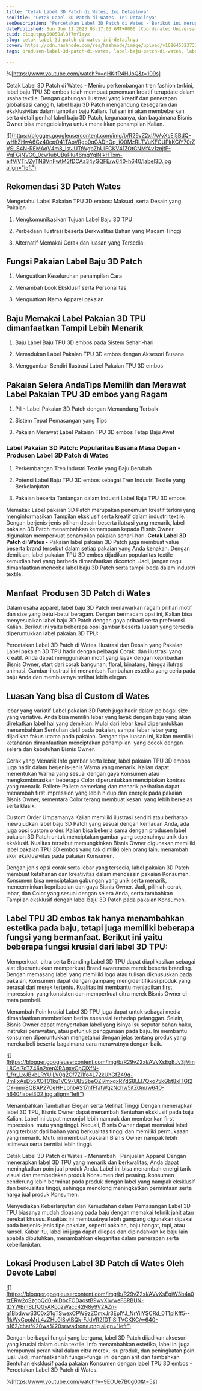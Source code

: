 ```yaml
---
title: "Cetak Label 3D Patch di Wates, Ini Detailnya"
seoTitle: "Cetak Label 3D Patch di Wates, Ini Detailnya"
seoDescription: "Percetakan Label 3D Patch di Wates - Berikut ini merupakan Rekomendasi secara informatif yang @Devote.labels bahas suatu Jasa Cetak Label 3D Patch"
datePublished: Sun Jun 11 2023 03:17:03 GMT+0000 (Coordinated Universal Time)
cuid: cliqutpuy00050al3f7mf1ayx
slug: cetak-label-3d-patch-di-wates-ini-detailnya
cover: https://cdn.hashnode.com/res/hashnode/image/upload/v1686453237376/a9986a49-76c5-4af0-b01b-496a77616b4b.jpeg
tags: produsen-label-3d-patch-di-wates, label-baju-patch-di-wates, label-baju-jersey-wates

---
```


%[https://www.youtube.com/watch?v=qHKifR4HJoQ&t=109s] 

Cetak Label 3D Patch di Wates - Meniru perkembangan tren fashion terkini, label baju TPU 3D embos telah membuat penemuan kreatif terupdate dalam usaha textile. Dengan gabungan ilustrasi yang kreatif dan penerapan globalisasi canggih, label baju 3D Patch mengandung kesegaran dan eksklusivitas dalam tampilan baju Kalian. Tulisan ini akan membeberkan serta detail perihal label baju 3D Patch, kegunaanya, dan bagaimana Bisnis Owner bisa mengelolalnya untuk menaikkan penampilan Kalian.

[![](https://blogger.googleusercontent.com/img/b/R29vZ2xl/AVvXsEj5BdQ-wHhZHwA6Cz40cpO41TAoVRgo0gGADhQq_jQ0MzRLTVuKFCUPkKCjY70rZVSLS4N-REMAqV4m8_IstJUTtWgbZhUlFCKV41ZOtCNMf4v1znjtP-VgFGjNVG0_0cw1ubUBuPIu46mgYqlNIkHTxm-eifViVTrJZyTNBVnFwtM3fDCAa34yGQFE/w640-h640/label3D.jpg align="left")](https://blogger.googleusercontent.com/img/b/R29vZ2xl/AVvXsEj5BdQ-wHhZHwA6Cz40cpO41TAoVRgo0gGADhQq_jQ0MzRLTVuKFCUPkKCjY70rZVSLS4N-REMAqV4m8_IstJUTtWgbZhUlFCKV41ZOtCNMf4v1znjtP-VgFGjNVG0_0cw1ubUBuPIu46mgYqlNIkHTxm-eifViVTrJZyTNBVnFwtM3fDCAa34yGQFE/s900/label3D.jpg)

## Rekomendasi 3D Patch Wates

Mengetahui Label Pakaian TPU 3D embos: Maksud  serta Desain yang Pakaian

1. Mengkomunikasikan Tujuan Label Baju 3D TPU
    
2. Perbedaan Ilustrasi beserta Berkwalitas Bahan yang Macam Tinggi
    
3. Alternatif Memakai Corak dan luasan yang Tersedia.
    

## Fungsi Pakaian Label Baju 3D Patch

1. Menguatkan Keseluruhan penampilan Cara
    
2. Menambah Look Eksklusif serta Personalitas
    
3. Menguatkan Nama Apparel pakaian
    

## Baju Memakai Label Pakaian 3D TPU dimanfaatkan Tampil Lebih Menarik

1. Baju Label Baju TPU 3D embos pada Sistem Sehari-hari
    
2. Memadukan Label Pakaian TPU 3D embos dengan Aksesori Busana
    
3. Menggambar Sendiri Ilustrasi Label Pakaian TPU 3D embos
    

## Pakaian Selera AndaTips Memilih dan Merawat Label Pakaian TPU 3D embos yang Ragam

1. Pilih Label Pakaian 3D Patch dengan Memandang Terbaik
    
2. Sistem Tepat Pemasangan yang Tips
    
3. Pakaian Merawat Label Pakaian TPU 3D embos Tetap Baju Awet
    

### Label Pakaian 3D Patch: Popularitas Busana Masa Depan - Produsen Label 3D Patch di Wates

1. Perkembangan Tren Industri Textile yang Baju Berubah
    
2. Potensi Label Baju TPU 3D embos sebagai Tren Industri Textile yang Berkelanjutan
    
3. Pakaian beserta Tantangan dalam Industri Label Baju TPU 3D embos
    

Memakai: Label pakaian 3D Patch merupakan penemuan kreatif terkini yang menginformasikan Tampilan eksklusif serta kreatif dalam industri textile. Dengan berjenis-jenis pilihan desain beserta ilutrasi yang menarik, label pakaian 3D Patch menambahkan kemampuan kepada Bisnis Owner digunakan memperkuat penampilan pakaian sehari-hari. **Cetak Label 3D Patch di Wates -** Pakaian label pakaian 3D Patch juga membuat value beserta brand tersebut dalam setiap pakaian yang Anda kenakan. Dengan demikian, label pakaian TPU 3D embos dijadikan popularitas textile kemudian hari yang berbeda dimanfaatkan dicontoh. Jadi, jangan ragu dimanfaatkan mencoba label baju 3D Patch serta tampil beda dalam industri textile.

## Manfaat  Produsen 3D Patch di Wates

Dalam usaha apparel, label baju 3D Patch menawarkan ragam pilihan motif dan size yang betul-betul beragam. Dengan bermacam opsi ini, Kalian bisa menyesuaikan label baju 3D Patch dengan gaya pribadi serta preferensi Kalian. Berikut ini yaitu beberapa opsi gambar beserta luasan yang tersedia diperuntukkan label pakaian 3D TPU:

Percetakan Label 3D Patch di Wates. Ilustrasi dan Desain yang Pakaian Label pakaian 3D TPU hadir dengan pelbagai Corak  dan ilustrasi yang kreatif. Anda dapat menggunakan motif yang layak dengan kepribadian Bisnis Owner, start dari corak bangunan, floral, binatang, hingga ilutrasi animasi. Gambar-ilustrasi ini menambah Tambahan estetika yang ceria pada baju Anda dan membuatnya terlihat lebih elegan.

## Luasan Yang bisa di Custom di Wates

lebar yang variatif Label pakaian 3D Patch juga hadir dalam pelbagai size yang variative. Anda bisa memilih lebar yang layak dengan baju yang akan direkatkan label hal yang demikian. Mulai dari lebar kecil diperuntukkan menambahkan Sentuhan detil pada pakaian, sampai lebar lebar yang dijadikan fokus utama pada pakaian. Dengan tipe luasan ini, Kalian memiliki ketahanan dimanfaatkan menciptakan penampilan  yang cocok dengan selera dan kebutuhan Bisnis Owner.

Corak yang Menarik Info gambar serta lebar, label pakaian TPU 3D embos juga hadir dalam berjenis-jenis Warna yang menarik. Kalian dapat menentukan Warna yang sesuai dengan gaya Konsumen atau mengkombinasikan beberapa Color diperuntukkan menciptakan kontras yang menarik. Pallete-Pallete cemerlang dan menarik perhatian dapat menambah first impression yang lebih hidup dan energik pada pakaian Bisnis Owner, sementara Color terang membuat kesan  yang lebih berkelas serta klasik.

Custom Order Umpamanya Kalian memiliki ilustrasi sendiri atau berharap mewujudkan label baju 3D Patch yang sesuai dengan kemauan Anda, ada juga opsi custom order. Kalian bisa bekerja sama dengan produsen label pakaian 3D Patch untuk menciptakan gambar yang sepenuhnya unik dan eksklusif. Kualitas tersebut memungkinkan Bisnis Owner digunakan memiliki label pakaian TPU 3D embos yang tak dimiliki oleh orang lain, menambah skor eksklusivitas pada pakaian Konsumen.

Dengan jenis opsi corak serta lebar yang tersedia, label pakaian 3D Patch membuat ketahanan dan kreativitas dalam mendesain pakaian Konsumen. Konsumen bisa menciptakan gabungan yang unik serta menarik, mencerminkan kepribadian dan gaya Bisnis Owner. Jadi, pilihlah corak, lebar, dan Color yang sesuai dengan selera Anda, serta tambahkan Tampilan eksklusif dengan label baju 3D Patch pada pakaian Konsumen.

## Label TPU 3D embos tak hanya menambahkan estetika pada baju, tetapi juga memiliki beberapa fungsi yang bermanfaat. Berikut ini yaitu beberapa fungsi krusial dari label 3D TPU:

Memperkuat  citra serta Branding Label 3D TPU dapat diaplikasikan sebagai alat diperuntukkan memperkuat Brand awareness merek beserta branding. Dengan memasang label yang memiliki logo atau tulisan dikhususkan pada pakaian, Konsumen dapat dengan gampang mengidentifikasi produk yang berasal dari merek tertentu. Kualitas ini membantu menjadikan first impression  yang konsisten dan memperkuat citra merek Bisnis Owner di mata pembeli.

Menambah Poin krusial Label 3D TPU juga dapat untuk sebagai media dimanfaatkan memberikan berita esesnsial terhadap pelanggan. Selain, Bisnis Owner dapat menyertakan label yang isinya isu seputar bahan baku, instruksi perawatan, atau petunjuk penggunaan pada baju. Ini membantu konsumen diperuntukkan mengetahui dengan jelas tentang produk yang mereka beli beserta bagaimana cara merawatnya dengan baik.

[![](https://blogger.googleusercontent.com/img/b/R29vZ2xl/AVvXsEgBJv3jMmL8CeI7oTZ46n2xepXRAgxvCpCjXfN-f_frr_LxJBkbLRYUjLV0g2Cf7Zl1fo4L72kUhGfZ49q-JmFxAsD55XOT01ku1VC97UB5SbeOZi7mxgxRYdS8LLl7Qxo75kGbt8xlTGt2CY-mnr8QBAP270eHHLbhbAS17nfFfatWqzNchw5itZGm/w640-h640/label3D2.jpg align="left")](https://blogger.googleusercontent.com/img/b/R29vZ2xl/AVvXsEgBJv3jMmL8CeI7oTZ46n2xepXRAgxvCpCjXfN-f_frr_LxJBkbLRYUjLV0g2Cf7Zl1fo4L72kUhGfZ49q-JmFxAsD55XOT01ku1VC97UB5SbeOZi7mxgxRYdS8LLl7Qxo75kGbt8xlTGt2CY-mnr8QBAP270eHHLbhbAS17nfFfatWqzNchw5itZGm/s900/label3D2.jpg)

Menambahkan Tambahan Elegan serta Melihat Tinggi Dengan menerapkan label 3D TPU, Bisnis Owner dapat menambah Sentuhan eksklusif pada baju Kalian. Label ini dapat menonjol lebih nampak dan memberikan first impression  mutu yang tinggi. Kecuali, Bisnis Owner dapat memakai label yang terbuat dari bahan yang berkualitas tinggi dan memiliki permukaaan yang menarik. Mutu ini membuat pakaian Bisnis Owner nampak lebih istimewa serta bernilai lebih tinggi.

Cetak Label 3D Patch di Wates - Menambah   Penjualan Apparel Dengan menerapkan label 3D TPU yang menarik dan berkwalitas, Anda dapat meningkatkan poin jual produk Anda. Label ini bisa menambah energi tarik visual dan membedakan produk Konsumen dari pesaing. konsumen cenderung lebih berminat pada produk dengan label yang nampak eksklusif dan berkualitas tinggi, sehingga menolong meningkatkan permintaan serta harga jual produk Konsumen.

Menyediakan Keberlanjutan dan Kemudahan dalam Pemasangan Label 3D TPU biasanya mudah dipasang pada baju dengan memakai teknik jahit atau perekat khusus. Kualitas ini membuatnya lebih gampang digunakan dipakai pada berjenis-jenis tipe pakaian, seperti pakaian, baju hangat, topi, atau ransel. Kabar itu, label ini juga dapat dilepas dan dipindahkan ke baju lain apabila dibutuhkan, menambahkan eleganitas dalam penerapan serta keberlanjutan.

## Lokasi Produsen Label 3D Patch di Wates Oleh Devote Label

[![](https://blogger.googleusercontent.com/img/b/R29vZ2xl/AVvXsEgjW3b4a0tzERw2oSzgpQd0-AiDbxFODaostB9wvXIwweF8RBUN-tDYWBmBLfQGyAKcqzWacc42N8y9V2AZn-g1BbdwwS3C0x31gTSwexCPW9zZOmxJr3EplYJ_NrYiIYSCRd_0T1plKff5--RkWyCpoMrL4zZHL0ISrABQk-FJdVR2fDTISITVCKKC/w640-h162/chat%20wa%20sewadrone.png align="left")](https://wa.me/+6287838865004?text=Permisi%2C%20kak%20mau%20nanya%20tentang%20label%2C%20dapat%20informasi%20dari%20devotelabels.web.id)

Dengan berbagai fungsi yang berguna, label 3D Patch dijadikan aksesori yang krusial dalam dunia textile. Info menambahkan estetika, label ini juga mempunyai peran vital dalam citra merek, isu produk, dan peningkatan poin jual. Jadi, manfaatkanlah fungsi-fungsi ini dengan arif dan tambahkan Sentuhan eksklusif pada pakaian Konsumen dengan label TPU 3D embos - Percetakan Label 3D Patch di Wates.

%[https://www.youtube.com/watch?v=9EOUe7B0g00&t=5s]